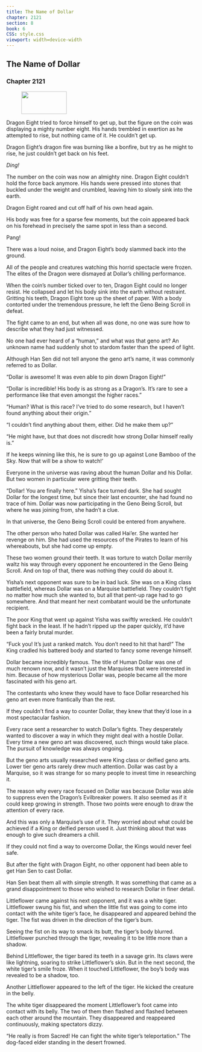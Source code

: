 ```yaml
---
title: The Name of Dollar
chapter: 2121
section: 8
book: 6
CSS: style.css
viewport: width=device-width
---
```


## The Name of Dollar

### Chapter 2121

<figure>
	<img src="../Images/gem.gif" alt="" id="gem" width="120" height="60" />
</figure>

Dragon Eight tried to force himself to get up, but the figure on the coin was displaying a mighty number eight. His hands trembled in exertion as he attempted to rise, but nothing came of it. He couldn’t get up.

Dragon Eight’s dragon fire was burning like a bonfire, but try as he might to rise, he just couldn’t get back on his feet.

*Ding!*

The number on the coin was now an almighty nine. Dragon Eight couldn’t hold the force back anymore. His hands were pressed into stones that buckled under the weight and crumbled, leaving him to slowly sink into the earth.

Dragon Eight roared and cut off half of his own head again.

His body was free for a sparse few moments, but the coin appeared back on his forehead in precisely the same spot in less than a second.

Pang!

There was a loud noise, and Dragon Eight’s body slammed back into the ground.

All of the people and creatures watching this horrid spectacle were frozen. The elites of the Dragon were dismayed at Dollar’s chilling performance.

When the coin’s number ticked over to ten, Dragon Eight could no longer resist. He collapsed and let his body sink into the earth without restraint. Gritting his teeth, Dragon Eight tore up the sheet of paper. With a body contorted under the tremendous pressure, he left the Geno Being Scroll in defeat.

The fight came to an end, but when all was done, no one was sure how to describe what they had just witnessed.

No one had ever heard of a “human,” and what was that geno art? An unknown name had suddenly shot to stardom faster than the speed of light.

Although Han Sen did not tell anyone the geno art’s name, it was commonly referred to as Dollar.

“Dollar is awesome! It was even able to pin down Dragon Eight!”

“Dollar is incredible! His body is as strong as a Dragon’s. It’s rare to see a performance like that even amongst the higher races.”

“Human? What is this race? I’ve tried to do some research, but I haven’t found anything about their origin.”

“I couldn’t find anything about them, either. Did he make them up?”

“He might have, but that does not discredit how strong Dollar himself really is.”

If he keeps winning like this, he is sure to go up against Lone Bamboo of the Sky. Now that will be a show to watch!’

Everyone in the universe was raving about the human Dollar and his Dollar. But two women in particular were gritting their teeth.

“Dollar! You are finally here.” Yisha’s face turned dark. She had sought Dollar for the longest time, but since their last encounter, she had found no trace of him. Dollar was now participating in the Geno Being Scroll, but where he was joining from, she hadn’t a clue.

In that universe, the Geno Being Scroll could be entered from anywhere.

The other person who hated Dollar was called Hai’er. She wanted her revenge on him. She had used the resources of the Pirates to learn of his whereabouts, but she had come up empty.

These two women ground their teeth. It was torture to watch Dollar merrily waltz his way through every opponent he encountered in the Geno Being Scroll. And on top of that, there was nothing they could do about it.

Yisha’s next opponent was sure to be in bad luck. She was on a King class battlefield, whereas Dollar was on a Marquise battlefield. They couldn’t fight no matter how much she wanted to, but all that pent-up rage had to go somewhere. And that meant her next combatant would be the unfortunate recipient.

The poor King that went up against Yisha was swiftly wrecked. He couldn’t fight back in the least. If he hadn’t ripped up the paper quickly, it’d have been a fairly brutal murder.

“Fuck you! It’s just a ranked match. You don’t need to hit that hard!” The King cradled his battered body and started to fancy some revenge himself.

Dollar became incredibly famous. The title of Human Dollar was one of much renown now, and it wasn’t just the Marquises that were interested in him. Because of how mysterious Dollar was, people became all the more fascinated with his geno art.

The contestants who knew they would have to face Dollar researched his geno art even more frantically than the rest.

If they couldn’t find a way to counter Dollar, they knew that they’d lose in a most spectacular fashion.

Every race sent a researcher to watch Dollar’s fights. They desperately wanted to discover a way in which they might deal with a hostile Dollar. Every time a new geno art was discovered, such things would take place. The pursuit of knowledge was always ongoing.

But the geno arts usually researched were King class or deified geno arts. Lower tier geno arts rarely drew much attention. Dollar was cast by a Marquise, so it was strange for so many people to invest time in researching it.

The reason why every race focused on Dollar was because Dollar was able to suppress even the Dragon’s Evilbreaker powers. It also seemed as if it could keep growing in strength. Those two points were enough to draw the attention of every race.

And this was only a Marquise’s use of it. They worried about what could be achieved if a King or deified person used it. Just thinking about that was enough to give such dreamers a chill.

If they could not find a way to overcome Dollar, the Kings would never feel safe.

But after the fight with Dragon Eight, no other opponent had been able to get Han Sen to cast Dollar.

Han Sen beat them all with simple strength. It was something that came as a grand disappointment to those who wished to research Dollar in finer detail.

Littleflower came against his next opponent, and it was a white tiger. Littleflower swung his fist, and when the little fist was going to come into contact with the white tiger’s face, he disappeared and appeared behind the tiger. The fist was driven in the direction of the tiger’s bum.

Seeing the fist on its way to smack its butt, the tiger’s body blurred. Littleflower punched through the tiger, revealing it to be little more than a shadow.

Behind Littleflower, the tiger bared its teeth in a savage grin. Its claws were like lightning, soaring to strike Littleflower’s skin. But in the next second, the white tiger’s smile froze. When it touched Littleflower, the boy’s body was revealed to be a shadow, too.

Another Littleflower appeared to the left of the tiger. He kicked the creature in the belly.

The white tiger disappeared the moment Littleflower’s foot came into contact with its belly. The two of them then flashed and flashed between each other around the mountain. They disappeared and reappeared continuously, making spectators dizzy.

“He really is from Sacred! He can fight the white tiger’s teleportation.” The dog-faced elder standing in the desert frowned.
